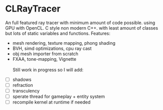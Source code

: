 # CLRayTracer
An full featured ray tracer with minimum amount of code possible. using GPU with OpenCL.
C style non modern C++. with least amount of classes but lots of static variables and functions.
Features:
* mesh rendering, texture mapping, phong shading
* BVH, simd optimizations, cpu ray cast
* obj mesh importer from scratch
* FXAA, tone-mapping, Vignette  
<br/>  Still work in progress so I will add:
- [ ] shadows
- [ ] refraction
- [ ] transculency
- [ ] sperate thread for gameplay + entity system
- [ ] recompile kernel at runtime if needed
